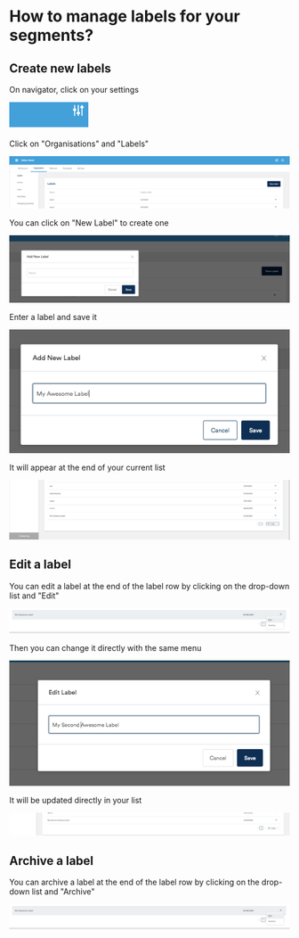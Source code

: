 # How to manage labels for your segments?

## Create new labels

On navigator, click on your settings

![](../.gitbook/assets/image%20%2859%29.png)

Click on "Organisations" and "Labels"

![](../.gitbook/assets/image%20%2844%29.png)

You can click on "New Label" to create one 

![](../.gitbook/assets/image%20%2855%29.png)

Enter a label and save it

![](../.gitbook/assets/image%20%2845%29.png)

It will appear at the end of your current list

![](../.gitbook/assets/image%20%2858%29.png)

## Edit a label

You can edit a label at the end of the label row by clicking on the drop-down list and "Edit"

![](../.gitbook/assets/image%20%2846%29.png)

Then you can change it directly with the same menu

![](../.gitbook/assets/image%20%2857%29.png)

It will be updated directly in your list

![](../.gitbook/assets/image%20%2853%29.png)

## Archive a label

You can archive a label at the end of the label row by clicking on the drop-down list and "Archive"

![](../.gitbook/assets/image%20%2846%29.png)




